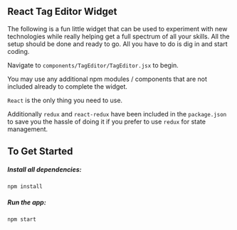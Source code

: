 ## React Tag Editor Widget
The following is a fun little widget that can be used to experiment with new technologies while really helping get a full spectrum of all your skills. All the setup should be done and ready to go. All you have to do is dig in and start coding.

Navigate to `components/TagEditor/TagEditor.jsx` to begin.

You may use any additional npm modules / components that are not included already to complete the widget.

`React` is the only thing you need to use.

Additionally `redux` and `react-redux` have been included in the `package.json` to save you the hassle of doing it if you prefer to use `redux` for state management.


## To Get Started

##### Install all dependencies:
`npm install`

##### Run the app:
`npm start`
